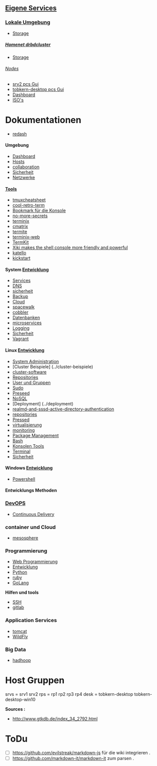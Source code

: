 ## [Eigene Services](../homenet4-services)

### [Lokale Umgebung](../homnet4)
* [Storage](../storage)

##### [Homenet drbdcluster](../homenet4-drbdcluster)
* [Storage](../storage)

###### [Nodes](../homnet4-nodes)

* [srv2 pcs Gui](https://srv2.example.com:2224/manage) 
* [tobkern-desktop pcs Gui](https://tobkern-desktop.example.com:2224/manage)
* [Dashboard](http://192.168.4.14/~tobkern/startmin-master/pages/server.html)
* [ISO's](http://srv2.example.com/~tobkern/iso/)

# Dokumentationen

* [redash](https://redash.io/help/aboutrd/aboutrd.html#whats_redash)

#### Umgebung

* [Dashboard](../dashboard)
* [Hosts](../hosts)
* [collaboration](../collaboration)
* [Sicherheit](../sicherheit)
* [Netzwerke](../netzwerke)

#### [Tools](../linux-system-tools)

* [tmuxcheatsheet](https://tmuxcheatsheet.com/)
* [cool-retro-term](https://github.com/Swordfish90/cool-retro-term )
* [Bookmark für die Konsole](https://itsfoss.com/buku-command-line-bookmark-manager-linux/)
* [no-more-secrets](https://github.com/bartobri/no-more-secrets)
* [terminix](https://github.com/gnunn1/terminix)
* [cmatrix](http://www.asty.org/cmatrix/)
* [termite](https://github.com/thestinger/termite)
* [terminix-web](https://gnunn1.github.io/terminix-web/)
* [TermKit](https://github.com/unconed/TermKit)
* [Xiki makes the shell console more friendly and powerful](http://xiki.org/ )
* [katello](https://gitlab.com/tobkern1980/home-net4-environment/wikis/katello)
* [kickstart](../kickstart)

#### System [Entwicklung](../system-development)

* [Services](../services)
* [DNS](../dns)
* [sicherheit](../sicherheit)
* [Backup](../backup)
* [Cloud](../cloud)
* [spacewalk](../spacewalk)
* [cobbler](../cobbler)
* [Datenbanken](../datenbanken)
* [microservices](../microservices)
* [Logging](../logging)
* [Sicherheit](../sicherheit)
* [Vagrant](../vagrant)

#### Linux [Entwicklung](../entwicklung)
* [System Administration](../system-administration)
* [Cluster Beispiele] (../cluster-beispiele)
* [cluster-software](../cluster-software)
* [Repositories](../repositories)
* [User und Gruppen](../user-und-gruppen)
* [Sudo](../sudo)
* [Preseed](../preseed)
* [NoSQL](../nosql)
* [Deployment] (../deployment)
* [realmd-and-sssd-active-directory-authentication](../realmd-and-sssd-active-directory-authentication)
* [repositories](../repositories)
* [Pressed](../preseed)
* [virtualisierung](../virtualisierung)
* [monitoring](../monitoring)
* [Package Management ](../package-management)
* [Bash](../bash)
* [Konsolen Tools](../konsolen-tools)
* [Terminal](../terminal)
* [Sicherheit](../sicherheit)

#### Windows [Entwicklung](../entwicklung)

* [Powershell](../powershell-basic)

#### Entwicklungs Methoden
### [DevOPS](https://gitlab.com/tobkern1980/home-net4-environment/wikis/devops)

* [Continuous Delivery](../continuous-delivery)

### container und Cloud

* [mesosphere](../mesosphere)

### Programmierung 

* [Web Programmierung](../web-programmierung)
* [Entwicklung](../entwicklung)
* [Python](../python)
* [ruby](../ruby)
* [GoLang](../go)

**Hilfen und tools**
* [SSH](../arbeiten-mit-ssh)
* [gitlab](../arbeiten-mit-gitlab)

### Application Services 
* [tomcat](../tomcat)
* [WildFly](../wildfly)

### Big Data
* [hadhoop](../hadhoop)


Host Gruppen
===========

srvs = srv1 srv2
rps = rp1 rp2 rp3 rp4 
desk = tobkern-desktop tobkern-desktop-win10

**Sources :**
 *  http://www.gtkdb.de/index_34_2792.html



ToDu
====
* [ ]  https://github.com/evilstreak/markdown-js für die wiki integrieren .
* [ ]  https://github.com/markdown-it/markdown-it zum parsen .